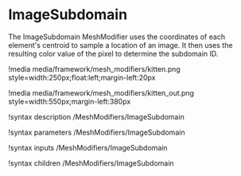 # ImageSubdomain

The ImageSubdomain MeshModifier uses the coordinates of each element's centroid to sample a location of an image. It then uses the resulting color value of the pixel to determine the subdomain ID.

!media media/framework/mesh_modifiers/kitten.png style=width:250px;float:left;margin-left:20px

!media media/framework/mesh_modifiers/kitten_out.png style=width:550px;margin-left:380px

!syntax description /MeshModifiers/ImageSubdomain

!syntax parameters /MeshModifiers/ImageSubdomain

!syntax inputs /MeshModifiers/ImageSubdomain

!syntax children /MeshModifiers/ImageSubdomain
